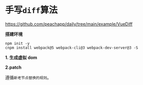 # 手写`diff`算法

https://github.com/peachapp/daily/tree/main/example/VueDiff

**搭建环境**

```
npm init -y
cnpm install webpack@5 webpack-cli@3 webpack-dev-server@3 -S
```

**1. 生成虚拟 dom**

**2.patch**

遵循`新老节点替换的规则`。
